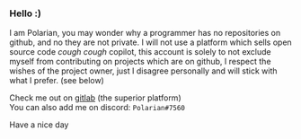 ### Hello :)
I am Polarian, you may wonder why a programmer has no repositories on github, and no they are not private. I will not use a platform which sells open source code *cough* *cough* copilot, this account is solely to not exclude myself from contributing on projects which are on github, I respect the wishes of the project owner, just I disagree personally and will stick with what I prefer. (see below)

Check me out on [gitlab](https://gitlab.com/PolarianDev) (the superior platform) <br>
You can also add me on discord: `Polarian#7560`

Have a nice day
